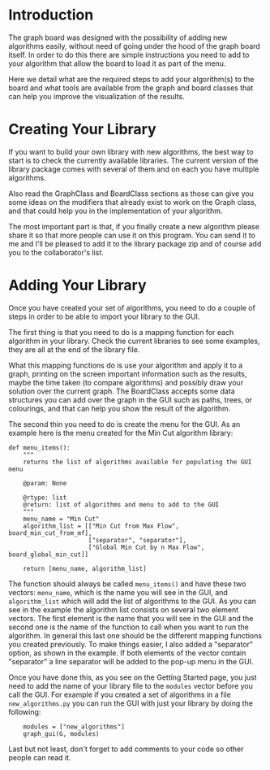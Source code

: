 # Introduction #

The graph board was designed with the possibility of adding new algorithms easily, without need of going under the hood of the graph board itself. In order to do this there are simple instructions you need to add to your algorithm that allow the board to load it as part of the menu.

Here we detail what are the required steps to add your algorithm(s) to the board and what tools are available from the graph and board classes that can help you improve the visualization of the results.


# Creating Your Library #

If you want to build your own library with new algorithms, the best way to start is to check the currently available libraries. The current version of the library package comes with several of them and on each you have multiple algorithms.

Also read the GraphClass and BoardClass sections as those can give you some ideas on the modifiers that already exist to work on the Graph class, and that could help you in the implementation of your algorithm.

The most important part is that, if you finally create a new algorithm please share it so that more people can use it on this program. You can send it to me and I'll be pleased to add it to the library package zip and of course add you to the collaborator's list.

# Adding Your Library #

Once you have created your set of algorithms, you need to do a couple of steps in order to be able to import your library to the GUI.

The first thing is that you need to do is a mapping function for each algorithm in your library. Check the current libraries to see some examples, they are all at the end of the library file.

What this mapping functions do is use your algorithm and apply it to a graph, printing on the screen important information such as the results, maybe the time taken (to compare algorithms) and possibly draw your solution over the current graph. The BoardClass accepts some data structures you can add over the graph in the GUI such as paths, trees, or colourings, and that can help you show the result of the algorithm.

The second thin you need to do is create the menu for the GUI. As an example here is the menu created for the Min Cut algorithm library:
```
def menu_items():
    """ 
    returns the list of algorithms available for populating the GUI menu
    
    @param: None
    
    @rtype: list
    @return: list of algorithms and menu to add to the GUI 
    """
    menu_name = "Min Cut"
    algorithm_list = [["Min Cut from Max Flow", board_min_cut_from_mf],
                      ["separator", "separator"],
                      ["Global Min Cut by n Max Flow", board_global_min_cut]]
    
    return [menu_name, algorithm_list]
```

The function should always be called `menu_items()` and have these two vectors: `menu_name`, which is the name you will see in the GUI, and `algorithm_list` which will add the list of algorithms to the GUI.
As you can see in the example the algorithm list consists on several two element vectors. The first element is the name that you will see in the GUI and the second one is the name of the function to call when you want to run the algorithm. In general this last one should be the different mapping functions you created previously.
To make things easier, I also added a "separator" option, as shown in the example. If both elements of the vector contain "separator" a line separator will be added to the pop-up menu in the GUI.

Once you have done this, as you see on the Getting Started page, you just need to add the name of your library file to the `modules` vector before you call the GUI. For example if you created a set of algorithms in a file `new_algorithms.py` you can run the GUI with just your library by doing the following:
```
    modules = ["new_algorithms"]
    graph_gui(G, modules)
```

Last but not least, don't forget to add comments to your code so other people can read it.